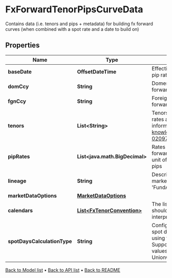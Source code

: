 

# FxForwardTenorPipsCurveData

Contains data (i.e. tenors and pips + metadata) for building fx forward curves (when combined with a spot rate and a date to build on)

## Properties

| Name | Type | Description | Notes |
|------------ | ------------- | ------------- | -------------|
|**baseDate** | **OffsetDateTime** | EffectiveAt date of the quoted pip rates |  |
|**domCcy** | **String** | Domestic currency of the fx forward |  |
|**fgnCcy** | **String** | Foreign currency of the fx forward |  |
|**tenors** | **List&lt;String&gt;** | Tenors for which the forward rates apply. For more information on tenors, see [knowledge base article KA-02097](https://support.lusid.com/knowledgebase/article/KA-02097) |  |
|**pipRates** | **List&lt;java.math.BigDecimal&gt;** | Rates provided for the fx forward (price in FgnCcy per unit of DomCcy), expressed in pips |  |
|**lineage** | **String** | Description of the complex market data&#39;s lineage e.g. &#39;FundAccountant_GreenQuality&#39;. |  [optional] |
|**marketDataOptions** | [**MarketDataOptions**](MarketDataOptions.md) |  |  [optional] |
|**calendars** | [**List&lt;FxTenorConvention&gt;**](FxTenorConvention.md) | The list of conventions that should be used when interpreting tenors as dates. |  [optional] |
|**spotDaysCalculationType** | **String** | Configures how to calculate the spot date from the build date using the Calendars provided. Supported string (enumeration) values are: [ SingleCalendar, UnionCalendars ] |  [optional] |



[Back to Model list](../README.md#documentation-for-models) &#8226; [Back to API list](../README.md#documentation-for-api-endpoints) &#8226; [Back to README](../README.md)



